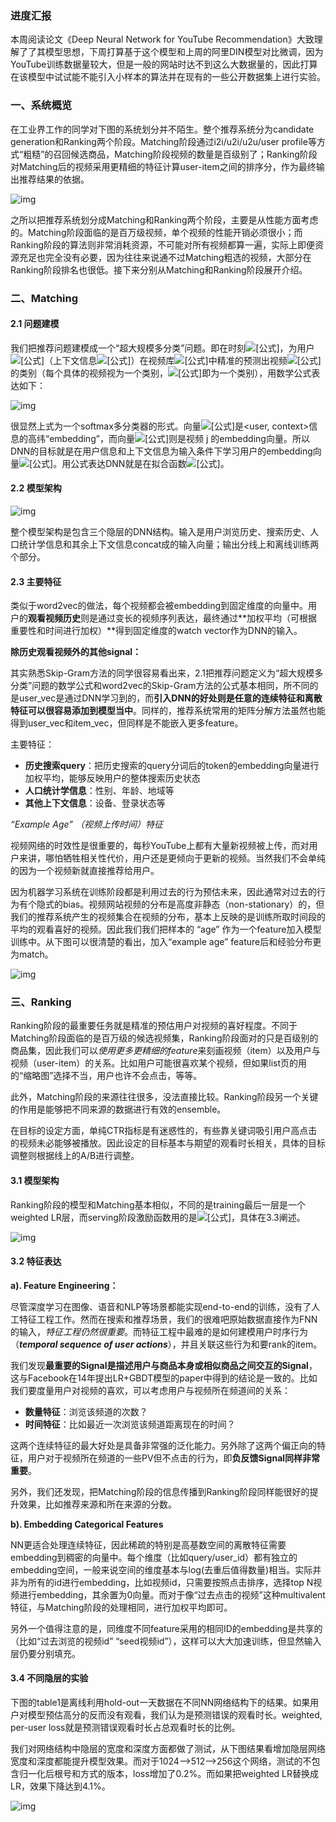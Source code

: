 ### 进度汇报

本周阅读论文《Deep Neural Network for YouTube Recommendation》大致理解了了其模型思想，下周打算基于这个模型和上周的阿里DIN模型对比微调，因为YouTube训练数据量较大，但是一般的网站时达不到这么大数据量的，因此打算在该模型中试试能不能引入小样本的算法并在现有的一些公开数据集上进行实验。

### **一、系统概览**

在工业界工作的同学对下图的系统划分并不陌生。整个推荐系统分为candidate generation和Ranking两个阶段。Matching阶段通过i2i/u2i/u2u/user profile等方式“粗糙”的召回候选商品，Matching阶段视频的数量是百级别了；Ranking阶段对Matching后的视频采用更精细的特征计算user-item之间的排序分，作为最终输出推荐结果的依据。

![img](https://pic3.zhimg.com/80/v2-533f102bd97b2b8cdf25639cfb0ab3e9_720w.png)

之所以把推荐系统划分成Matching和Ranking两个阶段，主要是从性能方面考虑的。Matching阶段面临的是百万级视频，单个视频的性能开销必须很小；而Ranking阶段的算法则非常消耗资源，不可能对所有视频都算一遍，实际上即便资源充足也完全没有必要，因为往往来说通不过Matching粗选的视频，大部分在Ranking阶段排名也很低。接下来分别从Matching和Ranking阶段展开介绍。



### **二、Matching**

#### **2.1 问题建模**

我们把推荐问题建模成一个“超大规模多分类”问题。即在时刻![[公式]](https://www.zhihu.com/equation?tex=t)，为用户![[公式]](https://www.zhihu.com/equation?tex=U)（上下文信息![[公式]](https://www.zhihu.com/equation?tex=C)）在视频库![[公式]](https://www.zhihu.com/equation?tex=V)中精准的预测出视频![[公式]](https://www.zhihu.com/equation?tex=i)的类别（每个具体的视频视为一个类别，![[公式]](https://www.zhihu.com/equation?tex=i)即为一个类别），用数学公式表达如下：

![img](https://picb.zhimg.com/80/v2-adde74b978b971e588c002038c390e0b_720w.png)

很显然上式为一个softmax多分类器的形式。向量![[公式]](https://www.zhihu.com/equation?tex=u%5Cin+R%5EN)是<user, context>信息的高纬“embedding”，而向量![[公式]](https://www.zhihu.com/equation?tex=v_%7Bj%7D%5Cin+R%5EN)则是视频 j 的embedding向量。所以DNN的目标就是在用户信息和上下文信息为输入条件下学习用户的embedding向量![[公式]](https://www.zhihu.com/equation?tex=u)。用公式表达DNN就是在拟合函数![[公式]](https://www.zhihu.com/equation?tex=u+%3D+f_%7BDNN%7D%28user_info%2C+context_info%29)。

#### **2.2 模型架构**

![img](https://pic4.zhimg.com/80/v2-7f97ddd40285e08b64546e3a54a5d64a_720w.png)

整个模型架构是包含三个隐层的DNN结构。输入是用户浏览历史、搜索历史、人口统计学信息和其余上下文信息concat成的输入向量；输出分线上和离线训练两个部分。



#### **2.3 主要特征**

类似于word2vec的做法，每个视频都会被embedding到固定维度的向量中。用户的**观看视频历史**则是通过变长的视频序列表达，最终通过**加权平均（可根据重要性和时间进行加权）**得到固定维度的watch vector作为DNN的输入。

**除历史观看视频外的其他signal：**

其实熟悉Skip-Gram方法的同学很容易看出来，2.1把推荐问题定义为“超大规模多分类”问题的数学公式和word2vec的Skip-Gram方法的公式基本相同，所不同的是user_vec是通过DNN学习到的，而**引入DNN的好处则是任意的连续特征和离散特征可以很容易添加到模型当中**。同样的，推荐系统常用的矩阵分解方法虽然也能得到user_vec和item_vec，但同样是不能嵌入更多feature。

主要特征：

- **历史搜索query**：把历史搜索的query分词后的token的embedding向量进行加权平均，能够反映用户的整体搜索历史状态
- **人口统计学信息**：性别、年龄、地域等
- **其他上下文信息**：设备、登录状态等

*“Example Age” （视频上传时间）特征*

视频网络的时效性是很重要的，每秒YouTube上都有大量新视频被上传，而对用户来讲，哪怕牺牲相关性代价，用户还是更倾向于更新的视频。当然我们不会单纯的因为一个视频新就直接推荐给用户。

因为机器学习系统在训练阶段都是利用过去的行为预估未来，因此通常对过去的行为有个隐式的bias。视频网站视频的分布是高度非静态（non-stationary）的，但我们的推荐系统产生的视频集合在视频的分布，基本上反映的是训练所取时间段的平均的观看喜好的视频。因此我们我们把样本的 “age” 作为一个feature加入模型训练中。从下图可以很清楚的看出，加入“example age” feature后和经验分布更为match。

![img](https://pic3.zhimg.com/80/v2-83f523875baab074b340b6ccea2eba02_720w.png)





### **三、Ranking**

Ranking阶段的最重要任务就是精准的预估用户对视频的喜好程度。不同于Matching阶段面临的是百万级的候选视频集，Ranking阶段面对的只是百级别的商品集，因此我们可以*使用更多更精细的feature*来刻画视频（item）以及用户与视频（user-item）的关系。比如用户可能很喜欢某个视频，但如果list页的用的“缩略图”选择不当，用户也许不会点击，等等。

此外，Matching阶段的来源往往很多，没法直接比较。Ranking阶段另一个关键的作用是能够把不同来源的数据进行有效的ensemble。

在目标的设定方面，单纯CTR指标是有迷惑性的，有些靠关键词吸引用户高点击的视频未必能够被播放。因此设定的目标基本与期望的观看时长相关，具体的目标调整则根据线上的A/B进行调整。

#### **3.1 模型架构**

Ranking阶段的模型和Matching基本相似，不同的是training最后一层是一个weighted LR层，而serving阶段激励函数用的是![[公式]](https://www.zhihu.com/equation?tex=e%5E%7Bx%7D+)，具体在3.3阐述。

![img](https://picb.zhimg.com/80/v2-33f93002d2d7f42f50e617e03ef659bd_720w.png)

#### **3.2 特征表达**



**a). Feature Engineering：**

尽管深度学习在图像、语音和NLP等场景都能实现end-to-end的训练，没有了人工特征工程工作。然而在搜索和推荐场景，我们的很难吧原始数据直接作为FNN的输入，*特征工程仍然很重要*。而特征工程中最难的是如何建模用户时序行为（***temporal sequence of user actions***），并且关联这些行为和要rank的item。

我们发现**最重要的Signal是描述用户与商品本身或相似商品之间交互的Signal**，这与Facebook在14年提出LR+GBDT模型的paper中得到的结论是一致的。比如我们要度量用户对视频的喜欢，可以考虑用户与视频所在频道间的关系：

- **数量特征**：浏览该频道的次数？
- **时间特征**：比如最近一次浏览该频道距离现在的时间？

这两个连续特征的最大好处是具备非常强的泛化能力。另外除了这两个偏正向的特征，用户对于视频所在频道的一些PV但不点击的行为，即**负反馈Signal同样非常重要**。



另外，我们还发现，把Matching阶段的信息传播到Ranking阶段同样能很好的提升效果，比如推荐来源和所在来源的分数。

**b). Embedding Categorical Features**

NN更适合处理连续特征，因此稀疏的特别是高基数空间的离散特征需要embedding到稠密的向量中。每个维度（比如query/user_id）都有独立的embedding空间，一般来说空间的维度基本与log(去重后值得数量)相当。实际并非为所有的id进行embedding，比如视频id，只需要按照点击排序，选择top N视频进行embedding，其余置为0向量。而对于像“过去点击的视频”这种multivalent特征，与Matching阶段的处理相同，进行加权平均即可。

另外一个值得注意的是，同维度不同feature采用的相同ID的embedding是共享的（比如“过去浏览的视频id” “seed视频id”），这样可以大大加速训练，但显然输入层仍要分别填充。



#### **3.4 不同隐层的实验**

下图的table1是离线利用hold-out一天数据在不同NN网络结构下的结果。如果用户对模型预估高分的反而没有观看，我们认为是预测错误的观看时长。weighted, per-user loss就是预测错误观看时长占总观看时长的比例。

我们对网络结构中隐层的宽度和深度方面都做了测试，从下图结果看增加隐层网络宽度和深度都能提升模型效果。而对于1024-->512-->256这个网络，测试的不包含归一化后根号和方式的版本，loss增加了0.2%。而如果把weighted LR替换成LR，效果下降达到4.1%。



![img](https://pic4.zhimg.com/80/v2-05b935a5fba84dac4f575dd679ddd66a_720w.png)
